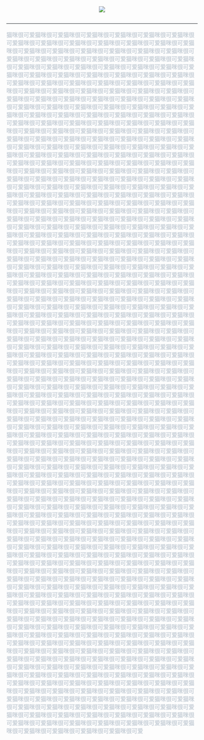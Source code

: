 <div align= "center">
    <img src="https://capsule-render.vercel.app/api?type=transparent&color=#b897ff&height=240&text=猫咪很可爱&animation=&fontColor=ffffff&fontSize=90" />
    </div>
    <div style="text-align: left;"> 
    <h2 style="border-bottom: 1px solid #21262d; color: #c9d1d9;">  </h2>  
    <div style="font-weight: 700; font-size: 15px; text-align: left; color: #c9d1d9;"> 猫咪很可爱猫咪很可爱猫咪很可爱猫咪很可爱猫咪很可爱猫咪很可爱猫咪很可爱猫咪很可爱猫咪很可爱猫咪很可爱猫咪很可爱猫咪很可爱猫咪很可爱猫咪很可爱猫咪很可爱猫咪很可爱猫咪很可爱猫咪很可爱猫咪很可爱猫咪很可爱猫咪很可爱猫咪很可爱猫咪很可爱猫咪很可爱猫咪很可爱猫咪很可爱猫咪很可爱猫咪很可爱猫咪很可爱猫咪很可爱猫咪很可爱猫咪很可爱猫咪很可爱猫咪很可爱猫咪很可爱猫咪很可爱猫咪很可爱猫咪很可爱猫咪很可爱猫咪很可爱猫咪很可爱猫咪很可爱猫咪很可爱猫咪很可爱猫咪很可爱猫咪很可爱猫咪很可爱猫咪很可爱猫咪很可爱猫咪很可爱猫咪很可爱猫咪很可爱猫咪很可爱猫咪很可爱猫咪很可爱猫咪很可爱猫咪很可爱猫咪很可爱猫咪很可爱猫咪很可爱猫咪很可爱猫咪很可爱猫咪很可爱猫咪很可爱猫咪很可爱猫咪很可爱猫咪很可爱猫咪很可爱猫咪很可爱猫咪很可爱猫咪很可爱猫咪很可爱猫咪很可爱猫咪很可爱猫咪很可爱猫咪很可爱猫咪很可爱猫咪很可爱猫咪很可爱猫咪很可爱猫咪很可爱猫咪很可爱猫咪很可爱猫咪很可爱猫咪很可爱猫咪很可爱猫咪很可爱猫咪很可爱猫咪很可爱猫咪很可爱猫咪很可爱猫咪很可爱猫咪很可爱猫咪很可爱猫咪很可爱猫咪很可爱猫咪很可爱猫咪很可爱猫咪很可爱猫咪很可爱猫咪很可爱猫咪很可爱猫咪很可爱猫咪很可爱猫咪很可爱猫咪很可爱猫咪很可爱猫咪很可爱猫咪很可爱猫咪很可爱猫咪很可爱猫咪很可爱猫咪很可爱猫咪很可爱猫咪很可爱猫咪很可爱猫咪很可爱猫咪很可爱猫咪很可爱猫咪很可爱猫咪很可爱猫咪很可爱猫咪很可爱猫咪很可爱猫咪很可爱猫咪很可爱猫咪很可爱猫咪很可爱猫咪很可爱猫咪很可爱猫咪很可爱猫咪很可爱猫咪很可爱猫咪很可爱猫咪很可爱猫咪很可爱猫咪很可爱猫咪很可爱猫咪很可爱猫咪很可爱猫咪很可爱猫咪很可爱猫咪很可爱猫咪很可爱猫咪很可爱猫咪很可爱猫咪很可爱猫咪很可爱猫咪很可爱猫咪很可爱猫咪很可爱猫咪很可爱猫咪很可爱猫咪很可爱猫咪很可爱猫咪很可爱猫咪很可爱猫咪很可爱猫咪很可爱猫咪很可爱猫咪很可爱猫咪很可爱猫咪很可爱猫咪很可爱猫咪很可爱猫咪很可爱猫咪很可爱猫咪很可爱猫咪很可爱猫咪很可爱猫咪很可爱猫咪很可爱猫咪很可爱猫咪很可爱猫咪很可爱猫咪很可爱猫咪很可爱猫咪很可爱猫咪很可爱猫咪很可爱猫咪很可爱猫咪很可爱猫咪很可爱猫咪很可爱猫咪很可爱猫咪很可爱猫咪很可爱猫咪很可爱猫咪很可爱猫咪很可爱猫咪很可爱猫咪很可爱猫咪很可爱猫咪很可爱猫咪很可爱猫咪很可爱猫咪很可爱猫咪很可爱猫咪很可爱猫咪很可爱猫咪很可爱猫咪很可爱猫咪很可爱猫咪很可爱猫咪很可爱猫咪很可爱猫咪很可爱猫咪很可爱猫咪很可爱猫咪很可爱猫咪很可爱猫咪很可爱猫咪很可爱猫咪很可爱猫咪很可爱猫咪很可爱猫咪很可爱猫咪很可爱猫咪很可爱猫咪很可爱猫咪很可爱猫咪很可爱猫咪很可爱猫咪很可爱猫咪很可爱猫咪很可爱猫咪很可爱猫咪很可爱猫咪很可爱猫咪很可爱猫咪很可爱猫咪很可爱猫咪很可爱猫咪很可爱猫咪很可爱猫咪很可爱猫咪很可爱猫咪很可爱猫咪很可爱猫咪很可爱猫咪很可爱猫咪很可爱猫咪很可爱猫咪很可爱猫咪很可爱猫咪很可爱猫咪很可爱猫咪很可爱猫咪很可爱猫咪很可爱猫咪很可爱猫咪很可爱猫咪很可爱猫咪很可爱猫咪很可爱猫咪很可爱猫咪很可爱猫咪很可爱猫咪很可爱猫咪很可爱猫咪很可爱猫咪很可爱猫咪很可爱猫咪很可爱猫咪很可爱猫咪很可爱猫咪很可爱猫咪很可爱猫咪很可爱猫咪很可爱猫咪很可爱猫咪很可爱猫咪很可爱猫咪很可爱猫咪很可爱猫咪很可爱猫咪很可爱猫咪很可爱猫咪很可爱猫咪很可爱猫咪很可爱猫咪很可爱猫咪很可爱猫咪很可爱猫咪很可爱猫咪很可爱猫咪很可爱猫咪很可爱猫咪很可爱猫咪很可爱猫咪很可爱猫咪很可爱猫咪很可爱猫咪很可爱猫咪很可爱猫咪很可爱猫咪很可爱猫咪很可爱猫咪很可爱猫咪很可爱猫咪很可爱猫咪很可爱猫咪很可爱猫咪很可爱猫咪很可爱猫咪很可爱猫咪很可爱猫咪很可爱猫咪很可爱猫咪很可爱猫咪很可爱猫咪很可爱猫咪很可爱猫咪很可爱猫咪很可爱猫咪很可爱猫咪很可爱猫咪很可爱猫咪很可爱猫咪很可爱猫咪很可爱猫咪很可爱猫咪很可爱猫咪很可爱猫咪很可爱猫咪很可爱猫咪很可爱猫咪很可爱猫咪很可爱猫咪很可爱猫咪很可爱猫咪很可爱猫咪很可爱猫咪很可爱猫咪很可爱猫咪很可爱猫咪很可爱猫咪很可爱猫咪很可爱猫咪很可爱猫咪很可爱猫咪很可爱猫咪很可爱猫咪很可爱猫咪很可爱猫咪很可爱猫咪很可爱猫咪很可爱猫咪很可爱猫咪很可爱猫咪很可爱猫咪很可爱猫咪很可爱猫咪很可爱猫咪很可爱猫咪很可爱猫咪很可爱猫咪很可爱猫咪很可爱猫咪很可爱猫咪很可爱猫咪很可爱猫咪很可爱猫咪很可爱猫咪很可爱猫咪很可爱猫咪很可爱猫咪很可爱猫咪很可爱猫咪很可爱猫咪很可爱猫咪很可爱猫咪很可爱猫咪很可爱猫咪很可爱猫咪很可爱猫咪很可爱猫咪很可爱猫咪很可爱猫咪很可爱猫咪很可爱猫咪很可爱猫咪很可爱猫咪很可爱猫咪很可爱猫咪很可爱猫咪很可爱猫咪很可爱猫咪很可爱猫咪很可爱猫咪很可爱猫咪很可爱猫咪很可爱猫咪很可爱猫咪很可爱猫咪很可爱猫咪很可爱猫咪很可爱猫咪很可爱猫咪很可爱猫咪很可爱猫咪很可爱猫咪很可爱猫咪很可爱猫咪很可爱猫咪很可爱猫咪很可爱猫咪很可爱猫咪很可爱猫咪很可爱猫咪很可爱猫咪很可爱猫咪很可爱猫咪很可爱猫咪很可爱猫咪很可爱猫咪很可爱猫咪很可爱猫咪很可爱猫咪很可爱猫咪很可爱猫咪很可爱猫咪很可爱猫咪很可爱猫咪很可爱猫咪很可爱猫咪很可爱猫咪很可爱猫咪很可爱猫咪很可爱猫咪很可爱猫咪很可爱猫咪很可爱猫咪很可爱猫咪很可爱猫咪很可爱猫咪很可爱猫咪很可爱猫咪很可爱猫咪很可爱猫咪很可爱猫咪很可爱猫咪很可爱猫咪很可爱猫咪很可爱猫咪很可爱猫咪很可爱猫咪很可爱猫咪很可爱猫咪很可爱猫咪很可爱猫咪很可爱猫咪很可爱猫咪很可爱猫咪很可爱猫咪很可爱猫咪很可爱猫咪很可爱猫咪很可爱猫咪很可爱猫咪很可爱猫咪很可爱猫咪很可爱猫咪很可爱猫咪很可爱猫咪很可爱猫咪很可爱猫咪很可爱猫咪很可爱猫咪很可爱猫咪很可爱猫咪很可爱猫咪很可爱猫咪很可爱猫咪很可爱猫咪很可爱猫咪很可爱猫咪很可爱猫咪很可爱猫咪很可爱猫咪很可爱猫咪很可爱猫咪很可爱猫咪很可爱猫咪很可爱猫咪很可爱猫咪很可爱猫咪很可爱猫咪很可爱猫咪很可爱猫咪很可爱猫咪很可爱猫咪很可爱猫咪很可爱猫咪很可爱猫咪很可爱猫咪很可爱猫咪很可爱猫咪很可爱猫咪很可爱猫咪很可爱猫咪很可爱猫咪很可爱猫咪很可爱猫咪很可爱猫咪很可爱猫咪很可爱猫咪很可爱猫咪很可爱猫咪很可爱猫咪很可爱猫咪很可爱猫咪很可爱猫咪很可爱猫咪很可爱猫咪很可爱猫咪很可爱猫咪很可爱猫咪很可爱猫咪很可爱猫咪很可爱猫咪很可爱猫咪很可爱猫咪很可爱猫咪很可爱猫咪很可爱猫咪很可爱猫咪很可爱猫咪很可爱猫咪很可爱猫咪很可爱猫咪很可爱猫咪很可爱猫咪很可爱猫咪很可爱猫咪很可爱猫咪很可爱猫咪很可爱猫咪很可爱猫咪很可爱猫咪很可爱猫咪很可爱猫咪很可爱猫咪很可爱猫咪很可爱猫咪很可爱猫咪很可爱猫咪很可爱猫咪很可爱猫咪很可爱猫咪很可爱猫咪很可爱猫咪很可爱猫咪很可爱猫咪很可爱猫咪很可爱猫咪很可爱猫咪很可爱猫咪很可爱猫咪很可爱猫咪很可爱猫咪很可爱猫咪很可爱猫咪很可爱猫咪很可爱猫咪很可爱猫咪很可爱猫咪很可爱猫咪很可爱猫咪很可爱猫咪很可爱猫咪很可爱猫咪很可爱猫咪很可爱猫咪很可爱猫咪很可爱猫咪很可爱猫咪很可爱猫咪很可爱 </div> 
    </div>
    
